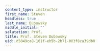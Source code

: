 ```yaml
---
content_type: instructor
first_name: Steven
headless: true
last_name: Dubowsky
middle_initial: ''
salutation: Prof.
title: Prof. Steven Dubowsky
uid: d5049ca8-161f-eb5b-2b71-083f0ca39db0
---
```

